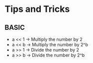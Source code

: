 # Tips and Tricks


## BASIC
- a << 1 -> Multiply the number by 2
- a << b -> Multiply the number by 2^b
- a >> 1 -> Divide the number by 2
- a >> b -> Divide the number by 2^b